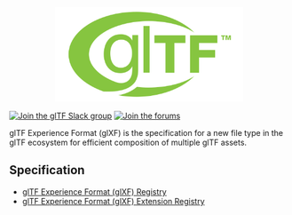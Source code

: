 <!--
Copyright 2022 The Khronos Group Inc.
SPDX-License-Identifier: CC-BY-4.0
-->

<p align="center">
<img src="specification/figures/glTF.svg" width="340" height="170" />
</p>

[![Join the glTF Slack group](https://img.shields.io/badge/chat-on%20slack-blue.svg)](https://khr.io/gltfslack)
[![Join the forums](https://img.shields.io/badge/discuss-in%20forums-blue.svg)](https://community.khronos.org/c/gltf-general)

glTF Experience Format (glXF) is the specification for a new file type in the glTF ecosystem for efficient composition of multiple glTF assets.

## Specification

* [glTF Experience Format (glXF) Registry](specification/README.md)
* [glTF Experience Format (glXF) Extension Registry](extensions/README.md)
